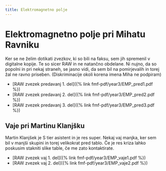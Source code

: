 ```yaml
---
title: Elektromagnetno polje
---
```

# Elektromagnetno polje pri Mihatu Ravniku
Ker se ne želim dotikati zvezkov, ki so bili na faksu, sem jih spremenil v digitalne kopije. Te so sicer RAW in ne natančno obdelane. Ni nujno, da so popolni in pri nekaj straneh, se jasno vidi, da sem bil na pomirjevalih in torej žal ne ravno priseben. (Diskriminacije okoli korena imena Miha ne podpiram)

* [RAW zvezek predavanj 1. del]({% link fmf-pdf/year3/EMP_pred1.pdf %})
* [RAW zvezek predavanj 2. del]({% link fmf-pdf/year3/EMP_pred2.pdf %})
* [RAW zvezek predavanj 3. del]({% link fmf-pdf/year3/EMP_pred3.pdf %})

## Vaje pri Martinu Klanjšku
Martin Klanjšek je S tier asistent in je res super. Nekaj vaj manjka, ker sem bil v manjši skupini in torej velikokrat pred tablo. Če je res kriza lahko poskusim stakniti slike table, če me zato kontaktirate.
* [RAW zvezek vaj 1. del]({% link fmf-pdf/year3/EMP_vaje1.pdf %})
* [RAW zvezek vaj 2. del]({% link fmf-pdf/year3/EMP_vaje2.pdf %})
